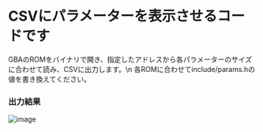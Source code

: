 # CSVにパラメーターを表示させるコードです

GBAのROMをバイナリで開き、指定したアドレスから各パラメーターのサイズに合わせて読み、CSVに出力します。\n
各ROMに合わせてinclude/params.hの値を書き換えてください。

### 出力結果
![image](https://github.com/yyq1q/analyzePoke/assets/99368924/9940a7fd-f05f-476a-8c1b-be3f453fd181)
